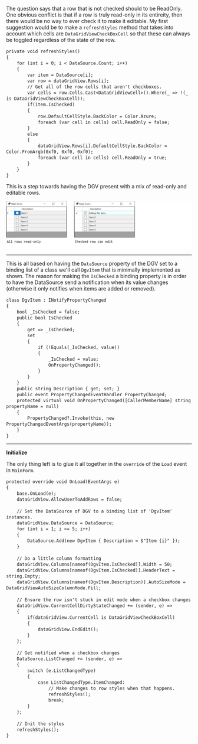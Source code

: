 The question says that a row that is not checked should to be ReadOnly. One obvious conflict is that if a row is truly read-only in its entireity, then there would be no way to ever check it to make it editable. My first suggestion would be to make a `refreshStyles` method that takes into account which cells are `DataGridViewCheckBoxCell` so that these can always be toggled regardless of the state of the row.

    private void refreshStyles()
    {
        for (int i = 0; i < DataSource.Count; i++)
        {
            var item = DataSource[i];
            var row = dataGridView.Rows[i];
            // Get all of the row cells that aren't checkboxes.
            var cells = row.Cells.Cast<DataGridViewCell>().Where(_ => !(_ is DataGridViewCheckBoxCell));
            if(item.IsChecked)
            {
                row.DefaultCellStyle.BackColor = Color.Azure;
                foreach (var cell in cells) cell.ReadOnly = false;
            }
            else
            {
                dataGridView.Rows[i].DefaultCellStyle.BackColor = Color.FromArgb(0xf0, 0xf0, 0xf0);
                foreach (var cell in cells) cell.ReadOnly = true;
            }
        }
    }

This is a step towards having the DGV present with a mix of read-only and editable rows.

![screenshot](https://github.com/IVSoftware/dgv-with-row-styles/blob/master/dgv_with_row_styles/Screenshots/screenshots.png)

***
This is all based on having the `DataSource` property of the DGV set to a binding list of a class we'll call `DgvItem` that is minimally implemented as shown. The reason for making the `IsChecked` a binding property is in order to have the DataSource send a notification when its value changes (otherwise it only notifies when items are added or removed).

    class DgvItem : INotifyPropertyChanged
    {
        bool _IsChecked = false;
        public bool IsChecked
        {
            get => _IsChecked;
            set
            {
                if (!Equals(_IsChecked, value))
                {
                    _IsChecked = value;
                    OnPropertyChanged();
                }
            }
        }
        public string Description { get; set; }
        public event PropertyChangedEventHandler PropertyChanged;
        protected virtual void OnPropertyChanged([CallerMemberName] string propertyName = null)
        {
            PropertyChanged?.Invoke(this, new PropertyChangedEventArgs(propertyName));
        }
    }

***
**Initialize**

The only thing left is to glue it all together in the `override` of the `Load` event in `MainForm`.

    protected override void OnLoad(EventArgs e)
    {
        base.OnLoad(e);
        dataGridView.AllowUserToAddRows = false;

        // Set the DataSource of DGV to a binding list of 'DgvItem' instances.
        dataGridView.DataSource = DataSource;
        for (int i = 1; i <= 5; i++)
        {
            DataSource.Add(new DgvItem { Description = $"Item {i}" });
        }

        // Do a little column formatting
        dataGridView.Columns[nameof(DgvItem.IsChecked)].Width = 50;
        dataGridView.Columns[nameof(DgvItem.IsChecked)].HeaderText = string.Empty;
        dataGridView.Columns[nameof(DgvItem.Description)].AutoSizeMode = DataGridViewAutoSizeColumnMode.Fill;

        // Ensure the row isn't stuck in edit mode when a checkbox changes
        dataGridView.CurrentCellDirtyStateChanged += (sender, e) =>
        {
            if(dataGridView.CurrentCell is DataGridViewCheckBoxCell)
            {
                dataGridView.EndEdit();
            }
        };

        // Get notified when a checkbox changes
        DataSource.ListChanged += (sender, e) =>
        {
            switch (e.ListChangedType)
            {
                case ListChangedType.ItemChanged:
                    // Make changes to row styles when that happens.
                    refreshStyles();
                    break;
            }
        };

        // Init the styles
        refreshStyles();
    }

